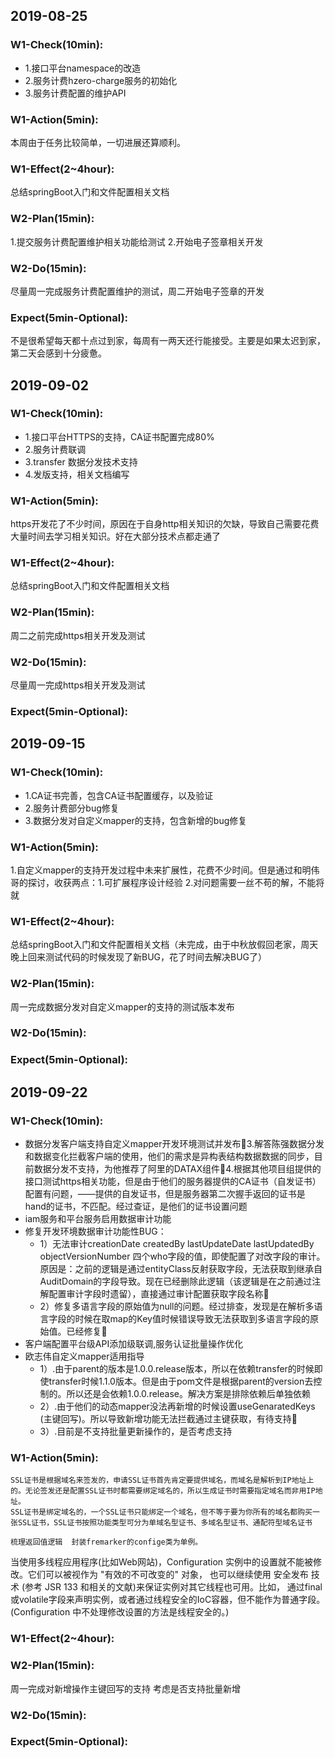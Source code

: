 ## 2019-08-25
### W1-Check(10min):
-   1.接口平台namespace的改造
-   2.服务计费hzero-charge服务的初始化
-   3.服务计费配置的维护API
 
### W1-Action(5min):
本周由于任务比较简单，一切进展还算顺利。
 
### W1-Effect(2~4hour):
总结springBoot入门和文件配置相关文档
 
### W2-Plan(15min):
1.提交服务计费配置维护相关功能给测试
2.开始电子签章相关开发
 
### W2-Do(15min):
尽量周一完成服务计费配置维护的测试，周二开始电子签章的开发
 
### Expect(5min-Optional):
不是很希望每天都十点过到家，每周有一两天还行能接受。主要是如果太迟到家，第二天会感到十分疲惫。

## 2019-09-02
### W1-Check(10min):
-   1.接口平台HTTPS的支持，CA证书配置完成80%
-   2.服务计费联调
-   3.transfer 数据分发技术支持
-   4.发版支持，相关文档编写
 
### W1-Action(5min):
https开发花了不少时间，原因在于自身http相关知识的欠缺，导致自己需要花费大量时间去学习相关知识。好在大部分技术点都走通了
 
### W1-Effect(2~4hour):
总结springBoot入门和文件配置相关文档
 
### W2-Plan(15min):
周二之前完成https相关开发及测试
 
### W2-Do(15min):
尽量周一完成https相关开发及测试
 
### Expect(5min-Optional):

## 2019-09-15
### W1-Check(10min):
-   1.CA证书完善，包含CA证书配置缓存，以及验证
-   2.服务计费部分bug修复
-   3.数据分发对自定义mapper的支持，包含新增的bug修复

 
### W1-Action(5min):
1.自定义mapper的支持开发过程中未来扩展性，花费不少时间。但是通过和明伟哥的探讨，收获两点：1.可扩展程序设计经验 2.对问题需要一丝不苟的解，不能将就
 
### W1-Effect(2~4hour):
总结springBoot入门和文件配置相关文档（未完成，由于中秋放假回老家，周天晚上回来测试代码的时候发现了新BUG，花了时间去解决BUG了）
 
### W2-Plan(15min):
周一完成数据分发对自定义mapper的支持的测试版本发布
 
### W2-Do(15min):

 
### Expect(5min-Optional):

## 2019-09-22
### W1-Check(10min):
*   数据分发客户端支持自定义mapper开发环境测试并发布3.解答陈强数据分发和数据变化拦截客户端的使用，他们的需求是异构表结构数据数据的同步，目前数据分发不支持，为他推荐了阿里的DATAX组件4.根据其他项目组提供的接口测试https相关功能，但是由于他们的服务器提供的CA证书（自发证书）配置有问题，——提供的自发证书，但是服务器第二次握手返回的证书是hand的证书，不匹配。经过查证，是他们的证书设置问题
*   iam服务和平台服务启用数据审计功能
*   修复开发环境数据审计功能性BUG：
    *    1）无法审计creationDate createdBy  lastUpdateDate lastUpdatedBy objectVersionNumber 四个who字段的值，即使配置了对改字段的审计。原因是：之前的逻辑是通过entityClass反射获取字段，无法获取到继承自AuditDomain的字段导致。现在已经删除此逻辑（该逻辑是在之前通过注解配置审计字段时遗留），直接通过审计配置获取字段名称 
    *   2）修复多语言字段的原始值为null的问题。经过排查，发现是在解析多语言字段的时候在取map的Key值时候错误导致无法获取到多语言字段的原始值。已经修复
*   客户端配置平台级API添加级联调,服务认证批量操作优化
*   欧志伟自定义mapper适用指导
    *    1）.由于parent的版本是1.0.0.release版本，所以在依赖transfer的时候即使transfer时候1.1.0版本。但是由于pom文件是根据parent的version去控制的。所以还是会依赖1.0.0.release。解决方案是排除依赖后单独依赖 
    *    2）.由于他们的动态mapper没法再新增的时候设置useGenaratedKeys (主键回写)。所以导致新增功能无法拦截通过主键获取，有待支持    
    *   3）.目前是不支持批量更新操作的，是否考虑支持

 
### W1-Action(5min):

	SSL证书是根据域名来签发的，申请SSL证书首先肯定要提供域名，而域名是解析到IP地址上的。无论签发还是配置SSL证书时都需要绑定域名的，所以生成证书时需要指定域名而非用IP地址。
    SSL证书是绑定域名的，一个SSL证书只能绑定一个域名，但不等于要为你所有的域名都购买一张SSL证书，SSL证书按照功能类型可分为单域名型证书、多域名型证书、通配符型域名证书

    梳理返回值逻辑  封装fremarker的confige类为单例。
当使用多线程应用程序(比如Web网站)，Configuration 实例中的设置就不能被修改。它们可以被视作为 "有效的不可改变的" 对象， 也可以继续使用 安全发布 技术 (参考 JSR 133 和相关的文献)来保证实例对其它线程也可用。比如， 通过final或volatile字段来声明实例，或者通过线程安全的IoC容器，但不能作为普通字段。 (Configuration 中不处理修改设置的方法是线程安全的。)
 
### W1-Effect(2~4hour):

 
### W2-Plan(15min):
周一完成对新增操作主键回写的支持  考虑是否支持批量新增
 
### W2-Do(15min):

 
### Expect(5min-Optional):
